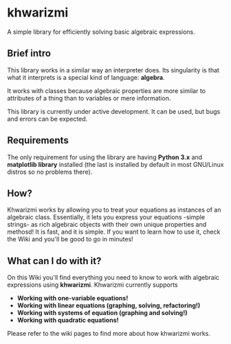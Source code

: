 # khwarizmi

A simple library for efficiently solving basic algebraic expressions.

## Brief intro

This library works in a similar way an interpreter does. Its singularity is that what it interprets is a special kind of language: **algebra**. 

It works with classes because algebraic properties are more similar to attributes of a thing than to variables or mere information. 

This library is currently under active development. It can be used, but bugs and errors can be expected.

## Requirements

The only requirement for using the library are having **Python 3.x** and **matplotlib library** installed (the last is installed by default in most GNU/Linux distros so no problems there).

## How?

Khwarizmi works by allowing you to treat your equations as instances of an algebraic class. Essentially, it lets you express your equations -simple strings- as rich algebraic objects with their own unique properties and methosd! It is fast, and it is simple. If you want to learn how to use it, check the Wiki and you'll be good to go in minutes!

## What can I do with it?

On this Wiki you'll find everything you need to know to work with algebraic expressions using **khwarizmi**. Khwarizmi currently supports

- **Working with one-variable equations!**
- **Working with linear equations (graphing, solving, refactoring!)**
- **Working with systems of equation (graphing and solving!)**
- **Working with quadratic equations!**

Please refer to the wiki pages to find more about how khwarizmi works.
    


    

    
